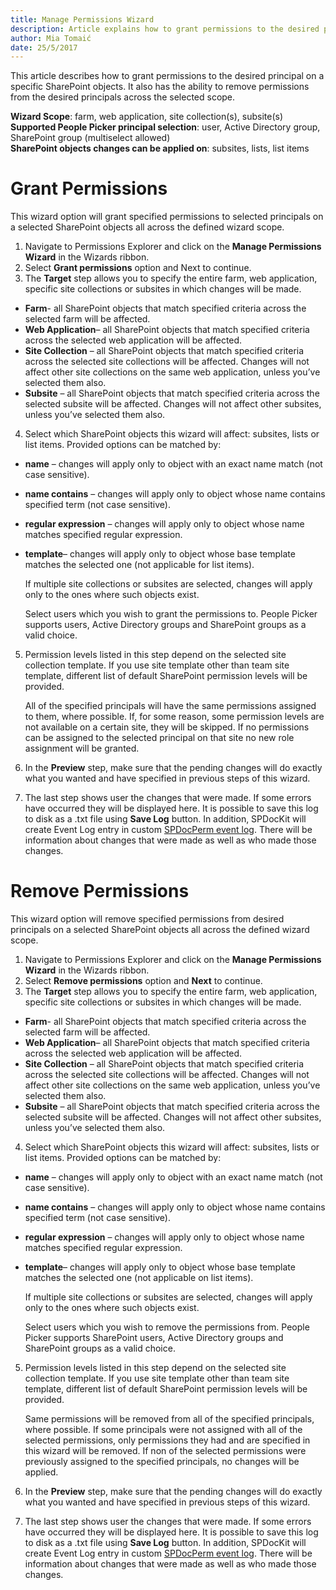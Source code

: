 ```yaml
---
title: Manage Permissions Wizard
description: Article explains how to grant permissions to the desired principal on a specific SharePoint objects.
author: Mia Tomaić
date: 25/5/2017
---
```

This article describes how to grant permissions to the desired principal on a specific SharePoint objects. It also has the ability to remove permissions from the desired principals across the selected scope.

**Wizard Scope**: farm, web application, site collection(s), subsite(s)  
**Supported People Picker principal selection**: user, Active Directory group, SharePoint group (multiselect allowed)  
**SharePoint objects changes can be applied on**: subsites, lists, list items

# Grant Permissions
This wizard option will grant specified permissions to selected principals on a selected SharePoint objects all across the defined wizard scope.
1. Navigate to Permissions Explorer and click on the **Manage Permissions Wizard** in the Wizards ribbon.
2. Select **Grant permissions** option and Next to continue.
3. The **Target** step allows you to specify the entire farm, web application, specific site collections or subsites in which changes will be made.

* **Farm**- all SharePoint objects that match specified criteria across the selected farm will be affected.  
* **Web Application**– all SharePoint objects that match specified criteria across the selected web application will be affected.  
* **Site Collection** – all SharePoint objects that match specified criteria across the selected site collections will be affected. Changes will not affect other site collections on the same web application, unless you’ve selected them also.  
* **Subsite** – all SharePoint objects that match specified criteria across the selected subsite will be affected. Changes will not affect other subsites, unless you’ve selected them also.

4. Select which SharePoint objects this wizard will affect: subsites, lists or list items. Provided options can be matched by:

* **name** – changes will apply only to object with an exact name match (not case sensitive).  
* **name contains** – changes will apply only to object whose name contains specified term (not case sensitive).  
* **regular expression** – changes will apply only to object whose name matches specified regular expression.  
* **template**– changes will apply only to object whose base template matches the selected one (not applicable for list items).

    If multiple site collections or subsites are selected, changes will apply only to the ones where such objects exist.

    Select users which you wish to grant the permissions to. People Picker supports users, Active Directory groups  and SharePoint groups as a valid choice.

5. Permission levels listed in this step depend on the selected site collection template. If you use site template other than team site template, different list of default SharePoint permission levels will be provided.

    All of the specified principals will have the same permissions assigned to them, where possible. If, for some reason, some permission levels are not available on a certain site, they will be skipped. If no permissions can be assigned to the selected principal on that site no new role assignment will be granted.

6.  In the **Preview** step, make sure that the pending changes will do exactly what you wanted and have specified in previous steps of this wizard.
7.  The last step shows user the changes that were made. If some errors have occurred they will be displayed here. It is possible to save this log to disk as a .txt file using **Save Log** button. In addition, SPDocKit will create Event Log entry in custom [SPDocPerm event log](#internal/permission-management/spdockit-permission-management-event-log). There will be information about changes that were made as well as who made those changes.

# Remove Permissions
This wizard option will remove specified permissions from desired principals on a selected SharePoint objects all across the defined wizard scope.

1. Navigate to Permissions Explorer and click on the **Manage Permissions Wizard** in the Wizards ribbon.
2. Select **Remove permissions** option and **Next** to continue.
3. The **Target** step allows you to specify the entire farm, web application, specific site collections or subsites in which changes will be made. 

* **Farm**- all SharePoint objects that match specified criteria across the selected farm will be affected. 
* **Web Application**– all SharePoint objects that match specified criteria across the selected web application will be affected.  
* **Site Collection** – all SharePoint objects that match specified criteria across the selected site collections will be affected. Changes will not affect other site collections on the same web application, unless you’ve selected them also.  
* **Subsite** – all SharePoint objects that match specified criteria across the selected subsite will be affected. Changes will not affect other subsites, unless you’ve selected them also.

4. Select which SharePoint objects this wizard will affect: subsites, lists or list items. Provided options can be matched by:

* **name** – changes will apply only to object with an exact name match (not case sensitive).   
* **name contains** – changes will apply only to object whose name contains specified term (not case sensitive).
* **regular expression** – changes will apply only to object whose name matches specified regular expression.
* **template**– changes will apply only to object whose base template matches the selected one (not applicable on list items).

    If multiple site collections or subsites are selected, changes will apply only to the ones where such objects exist.

    Select users which you wish to remove the permissions from. People Picker supports SharePoint users, Active Directory groups  and SharePoint groups as a valid choice.
5.  Permission levels listed in this step depend on the selected site collection template. If you use site template other than team site template, different list of default SharePoint permission levels will be provided.

    Same permissions will be removed from all of the specified principals, where possible. If some principals were not assigned with all of the selected permissions, only permissions they had and are specified in this wizard will be removed. If non of the selected permissions were previously assigned to the specified principals, no changes will be applied.

6.  In the **Preview** step, make sure that the pending changes will do exactly what you wanted and have specified in previous steps of this wizard.
7. The last step shows user the changes that were made. If some errors have occurred they will be displayed here. It is possible to save this log to disk as a .txt file using **Save Log** button. In addition, SPDocKit will create Event Log entry in custom [SPDocPerm event log](#internal/permission-management/spdockit-permission-management-event-log). There will be information about changes that were made as well as who made those changes.